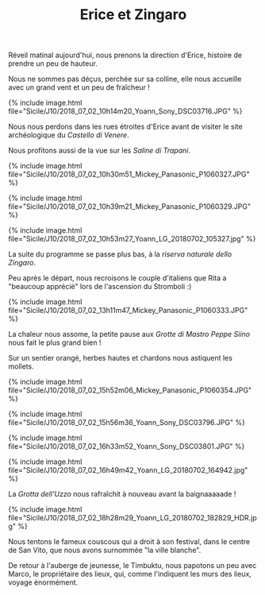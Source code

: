 ﻿---
title: "Erice et Zingaro"
permalink: /Sicile/J10/
sidebar:
  nav: "sicile"
---

Réveil matinal aujourd'hui, nous prenons la direction d'Erice, histoire de prendre un peu de hauteur.

Nous ne sommes pas déçus, perchée sur sa colline, elle nous accueille avec un grand vent et un peu de fraîcheur !

{% include image.html file="Sicile/J10/2018_07_02_10h14m20_Yoann_Sony_DSC03716.JPG" %}

Nous nous perdons dans les rues étroites d'Erice avant de visiter le site archéologique du *Castello di Venere*.

Nous profitons aussi de la vue sur les *Saline di Trapani*.

{% include image.html file="Sicile/J10/2018_07_02_10h30m51_Mickey_Panasonic_P1060327.JPG" %}

{% include image.html file="Sicile/J10/2018_07_02_10h39m21_Mickey_Panasonic_P1060329.JPG" %}

{% include image.html file="Sicile/J10/2018_07_02_10h53m27_Yoann_LG_20180702_105327.jpg" %}

La suite du programme se passe plus bas, à la *riserva naturale dello Zingaro*.

Peu après le départ, nous recroisons le couple d'italiens que Rita a "beaucoup apprécié" lors de l'ascension du Stromboli :)

{% include image.html file="Sicile/J10/2018_07_02_13h11m47_Mickey_Panasonic_P1060333.JPG" %}

La chaleur nous assome, la petite pause aux *Grotte di Mastro Peppe Siino* nous fait le plus grand bien !

Sur un sentier orangé, herbes hautes et chardons nous astiquent les mollets.

{% include image.html file="Sicile/J10/2018_07_02_15h52m06_Mickey_Panasonic_P1060354.JPG" %}

{% include image.html file="Sicile/J10/2018_07_02_15h56m36_Yoann_Sony_DSC03796.JPG" %}

{% include image.html file="Sicile/J10/2018_07_02_16h33m52_Yoann_Sony_DSC03801.JPG" %}

{% include image.html file="Sicile/J10/2018_07_02_16h49m42_Yoann_LG_20180702_164942.jpg" %}

La *Grotta dell'Uzzo* nous rafraîchit à nouveau avant la baignaaaaade !

{% include image.html file="Sicile/J10/2018_07_02_18h28m29_Yoann_LG_20180702_182829_HDR.jpg" %}

Nous tentons le fameux couscous qui a droit à son festival, dans le centre de San Vito, que nous avons surnommée "la ville blanche".

De retour à l'auberge de jeunesse, le Timbuktu, nous papotons un peu avec Marco, le propriétaire des lieux, qui, comme l'indiquent les murs des lieux, voyage énormément.
